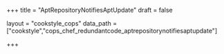 +++
title = "AptRepositoryNotifiesAptUpdate"
draft = false

layout = "cookstyle_cops"
data_path = ["cookstyle","cops_chef_redundantcode_aptrepositorynotifiesaptupdate"]

+++

<!-- The content of this page is automatically generated from the
cops_chef_redundantcode_aptrepositorynotifiesaptupdate.yml file in github.com/chef/cookstyle/blob/master/docs-chef-io/data/cookstyle/. -->
